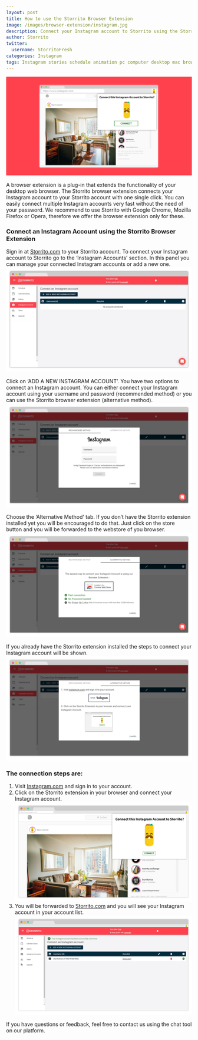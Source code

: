 ```yaml
---
layout: post
title: How to use the Storrito Browser Extension
image: /images/browser-extension/instagram.jpg
description: Connect your Instagram account to Storrito using the Storrito Extension
author: Storrito
twitter:
  username: StorritoFresh
categories: Instagram
tags: Instagram stories schedule animation pc computer desktop mac browser extension
---
```


![How to post](/images/browser-extension/instagram.jpg "Storrito Schedule")

A browser extension is a plug-in that extends the functionality of your desktop web browser. The Storrito browser extension connects your Instagram account to your Storrito account with one single click. You can easily connect multiple Instagram accounts very fast without the need of your password. We recommend to use Storrito with Google Chrome, Mozilla Firefox or Opera, therefore we offer the browser extension only for these.

<!--more-->
### Connect an Instagram Account using the Storrito Browser Extension

Sign in at [Storrito.com](https://app.storrito.com) to your Storrito account. To connect your Instagram account to Storrito go to the ‘Instagram Accounts’ section. In this panel you can manage your connected Instagram accounts or add a new one.
![How to post](/images/browser-extension/list.jpg "Storrito Empty List")

Click on ‘ADD A NEW INSTAGRAM ACCOUNT’. You have two options to connect an Instagram account. You can either connect your Instagram account using your username and password (recommended method) or you can use the Storrito browser extension (alternative method).
![How to post](/images/browser-extension/ig_connect.jpg "Storrito Instagram Connect")

Choose the ‘Alternative Method’ tab. If you don’t have the Storrito extension installed yet you will be encouraged to do that. Just click on the store button and you will be forwarded to the webstore of you browser.
![How to post](/images/browser-extension/connect_notinstalled_extension.jpg "Storrito Instagram Connect")

If you already have the Storrito extension installed the steps to connect your Instagram account will be shown.
![How to post](/images/browser-extension/connect_installed_extension.jpg "Storrito Instagram Connect")

### The connection steps are:
1. Visit [Instagram.com](https://www.instagram.com/) and sign in to your account.
2. Click on the Storrito extension in your browser and connect your Instagram account.![How to post](/images/browser-extension/ig.jpg "Storrito Instagram Connect")
3. You will be forwarded to [Storrito.com](https://app.storrito.com) and you will see your Instagram account in your account list.![How to post](/images/browser-extension/connected_account.jpg "Storrito Instagram Connect")

If you have questions or feedback, feel free to contact us using the chat tool on our platform.
